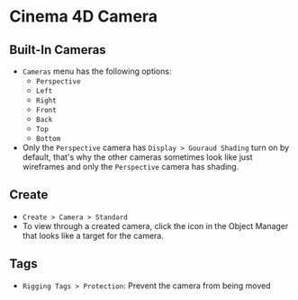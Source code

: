 # Cinema 4D Camera

## Built-In Cameras

- `Cameras` menu has the following options:
    - `Perspective`
    - `Left`
    - `Right`
    - `Front`
    - `Back`
    - `Top`
    - `Bottom`
- Only the `Perspective` camera has `Display > Gouraud Shading` turn on by default, that's why the other cameras sometimes look like just wireframes and only the `Perspective` camera has shading.

## Create

- `Create > Camera > Standard`
- To view through a created camera, click the icon in the Object Manager that looks like a target for the camera.

## Tags

- `Rigging Tags > Protection`: Prevent the camera from being moved
